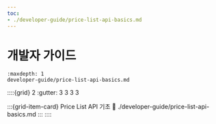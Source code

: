 ```yaml
---
toc:
- ./developer-guide/price-list-api-basics.md
---
```


# 개발자 가이드

```{toctree}
:maxdepth: 1
developer-guide/price-list-api-basics.md
```

::::{grid} 2
:gutter: 3 3 3 3

:::{grid-item-card} Price List API 기초
:link: ./developer-guide/price-list-api-basics.md
:::
::::
